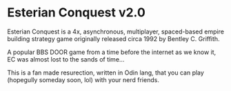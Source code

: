 # Esterian Conquest v2.0
Esterian Conquest is a 4x, asynchronous, multiplayer, spaced-based empire building strategy game originally released circa 1992 by Bentley C. Griffith. 

A popular BBS DOOR game from a time before the internet as we know it, EC was almost lost to the sands of time... 

This is a fan made resurection, written in Odin lang, that you can play (hopegully someday soon, lol) with your nerd friends.
